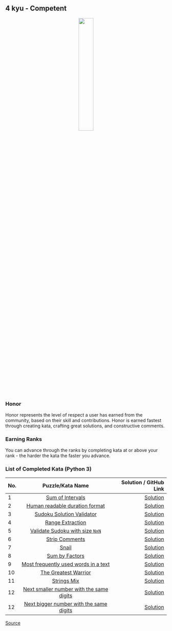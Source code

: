 ## 4 kyu - Competent

<div align="center"> 
<img width="30%" height="30%" src="https://github.com/ikostan/codewars/blob/master/img/copy-rank-kyu.png" hspace="10">
</div>

### Honor

Honor represents the level of respect a user has earned from the community, based on their skill and contributions. Honor is earned fastest through creating kata, crafting great solutions, and constructive comments.

### Earning Ranks

You can advance through the ranks by completing kata at or above your rank - the harder the kata the faster you advance.

### List of Completed Kata (Python 3)
<!-- markdownlint-disable MD013 -->
| No. | Puzzle/Kata Name                                                                                                   | Solution / GitHub Link                                                                                      |
|-----|:------------------------------------------------------------------------------------------------------------------:|------------------------------------------------------------------------------------------------------------:|
|1    |[Sum of Intervals](https://www.codewars.com/kata/52b7ed099cdc285c300001cd/train/python)                             |[Solution](https://github.com/ikostan/codewars/tree/master/kyu_4/sum_of_intervals)                           |
|2    |[Human readable duration format](https://www.codewars.com/kata/52742f58faf5485cae000b9a/train/python)               |[Solution](https://github.com/ikostan/codewars/tree/master/kyu_4/human_readable_duration_format)             |
|3    |[Sudoku Solution Validator](https://www.codewars.com/kata/529bf0e9bdf7657179000008/train/python)                    |[Solution](https://github.com/ikostan/codewars/tree/master/kyu_4/sudoku_solution_validator)                  |
|4    |[Range Extraction](https://www.codewars.com/kata/51ba717bb08c1cd60f00002f/train/python)                             |[Solution](https://github.com/ikostan/codewars/tree/master/kyu_4/range_extraction)                           |
|5    |[Validate Sudoku with size `NxN`](https://www.codewars.com/kata/540afbe2dc9f615d5e000425/train/python)              |[Solution](https://github.com/ikostan/codewars/tree/master/kyu_4/validate_sudoku_with_size)                  |
|6    |[Strip Comments](https://www.codewars.com/kata/51c8e37cee245da6b40000bd/train/python)                               |[Solution](https://github.com/ikostan/codewars/tree/master/kyu_4/strip_comments)                             |
|7    |[Snail](https://www.codewars.com/kata/521c2db8ddc89b9b7a0000c1/train/python)                                        |[Solution](https://github.com/ikostan/codewars/tree/master/kyu_4/snail)                                      |
|8    |[Sum by Factors](https://www.codewars.com/kata/54d496788776e49e6b00052f)                                            |[Solution](https://github.com/ikostan/codewars/tree/master/kyu_4/sum_by_factors)                             |
|9    |[Most frequently used words in a text](https://www.codewars.com/kata/51e056fe544cf36c410000fb)                      |[Solution](https://github.com/ikostan/codewars/tree/master/kyu_4/most_frequently_used_words)                 |
|10   |[The Greatest Warrior](https://www.codewars.com/kata/5941c545f5c394fef900000c/train/python)                         |[Solution](https://github.com/ikostan/codewars/tree/master/kyu_4/the_greatest_warrior)                       |
|11   |[Strings Mix](https://www.codewars.com/kata/5629db57620258aa9d000014/solutions/python/all/newest)                   |[Solution](https://github.com/ikostan/codewars/tree/master/kyu_4/strings_mix)                                |
|12   |[Next smaller number with the same digits](https://www.codewars.com/kata/5659c6d896bc135c4c00021e/solutions/python) |[Solution](https://github.com/ikostan/codewars/tree/master/kyu_4/next_smaller_number_with_the_same_digits)   |
|12   |[Next bigger number with the same digits](https://www.codewars.com/kata/55983863da40caa2c900004e/train/python)      |[Solution](https://github.com/ikostan/codewars/tree/master/kyu_4/next_bigger_number_with_the_same_digits)    |
<!-- markdownlint-enable MD013 -->
[Source](https://www.codewars.com/about)
